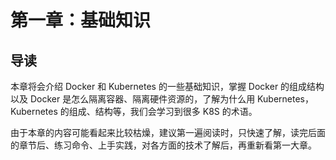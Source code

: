 # 第一章：基础知识

## 导读

本章将会介绍 Docker 和 Kubernetes 的一些基础知识，掌握 Docker 的组成结构以及  Docker 是怎么隔离容器、隔离硬件资源的，了解为什么用 Kubernetes，Kubernetes 的组成、结构等，我们会学习到很多 K8S 的术语。

由于本章的内容可能看起来比较枯燥，建议第一遍阅读时，只快速了解，读完后面的章节后、练习命令、上手实践，对各方面的技术了解后，再重新看第一大章。

